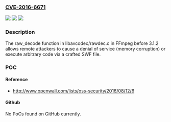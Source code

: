 ### [CVE-2016-6671](https://cve.mitre.org/cgi-bin/cvename.cgi?name=CVE-2016-6671)
![](https://img.shields.io/static/v1?label=Product&message=n%2Fa&color=blue)
![](https://img.shields.io/static/v1?label=Version&message=n%2Fa&color=blue)
![](https://img.shields.io/static/v1?label=Vulnerability&message=n%2Fa&color=brighgreen)

### Description

The raw_decode function in libavcodec/rawdec.c in FFmpeg before 3.1.2 allows remote attackers to cause a denial of service (memory corruption) or execute arbitrary code via a crafted SWF file.

### POC

#### Reference
- http://www.openwall.com/lists/oss-security/2016/08/12/6

#### Github
No PoCs found on GitHub currently.

